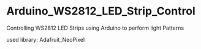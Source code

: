 # Arduino_WS2812_LED_Strip_Control
Controlling WS2812 LED Strips using Arduino to perform light Patterns 



used library: Adafruit_NeoPixel



